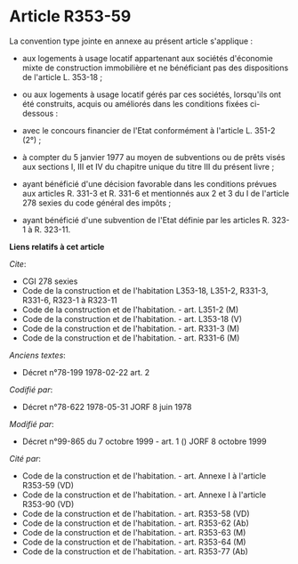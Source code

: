 # Article R353-59

La convention type jointe en annexe au présent article s'applique :

- aux logements à usage locatif appartenant aux sociétés d'économie mixte de construction immobilière et ne bénéficiant pas
des dispositions de l'article L. 353-18 ;

- ou aux logements à usage locatif gérés par ces sociétés, lorsqu'ils ont été construits, acquis ou améliorés dans les
conditions fixées ci-dessous :

- avec le concours financier de l'Etat conformément à l'article L. 351-2 (2°) ;

- à compter du 5 janvier 1977 au moyen de subventions ou de prêts visés aux sections I, III et IV du chapitre unique du titre
III du présent livre ;

- ayant bénéficié d'une décision favorable dans les conditions prévues aux articles R. 331-3 et R. 331-6 et mentionnés aux 2
et 3 du I de l'article 278 sexies du code général des impôts ;

- ayant bénéficié d'une subvention de l'Etat définie par les articles R. 323-1 à R. 323-11.

**Liens relatifs à cet article**

_Cite_:

  - CGI 278 sexies
  - Code de la construction et de l'habitation L353-18, L351-2, R331-3, R331-6, R323-1 à R323-11
  - Code de la construction et de l'habitation. - art. L351-2 (M)
  - Code de la construction et de l'habitation. - art. L353-18 (V)
  - Code de la construction et de l'habitation. - art. R331-3 (M)
  - Code de la construction et de l'habitation. - art. R331-6 (M)

_Anciens textes_:

  - Décret n°78-199 1978-02-22 art. 2

_Codifié par_:

  - Décret n°78-622 1978-05-31 JORF 8 juin 1978

_Modifié par_:

  - Décret n°99-865 du 7 octobre 1999 - art. 1 () JORF 8 octobre 1999

_Cité par_:

  - Code de la construction et de l'habitation. - art. Annexe I à l'article R353-59 (VD)
  - Code de la construction et de l'habitation. - art. Annexe I à l'article R353-90 (VD)
  - Code de la construction et de l'habitation. - art. R353-58 (VD)
  - Code de la construction et de l'habitation. - art. R353-62 (Ab)
  - Code de la construction et de l'habitation. - art. R353-63 (M)
  - Code de la construction et de l'habitation. - art. R353-64 (M)
  - Code de la construction et de l'habitation. - art. R353-77 (Ab)
